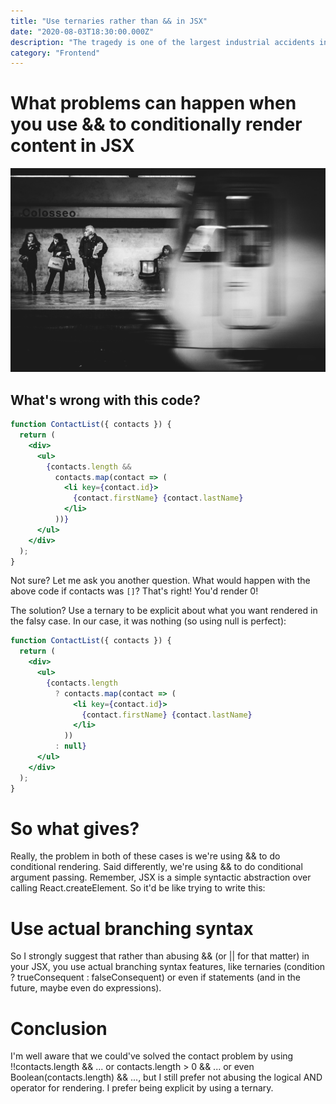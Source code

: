 ```yaml
---
title: "Use ternaries rather than && in JSX"
date: "2020-08-03T18:30:00.000Z"
description: "The tragedy is one of the largest industrial accidents involving the explosive chemical, and it hit Lebanon amid the coronavirus pandemic and an economic crisis."
category: "Frontend"
---
```


# What problems can happen when you use && to conditionally render content in JSX

![Man Standing in a Metro](./man-standing-in-metro.jpg)

## What's wrong with this code?

```jsx
function ContactList({ contacts }) {
  return (
    <div>
      <ul>
        {contacts.length &&
          contacts.map(contact => (
            <li key={contact.id}>
              {contact.firstName} {contact.lastName}
            </li>
          ))}
      </ul>
    </div>
  );
}
```

Not sure? Let me ask you another question. What would happen with the above code if contacts was `[]`? That's right! You'd render 0!

The solution? Use a ternary to be explicit about what you want rendered in the falsy case. In our case, it was nothing (so using null is perfect):

```jsx
function ContactList({ contacts }) {
  return (
    <div>
      <ul>
        {contacts.length
          ? contacts.map(contact => (
              <li key={contact.id}>
                {contact.firstName} {contact.lastName}
              </li>
            ))
          : null}
      </ul>
    </div>
  );
}
```

# So what gives?

Really, the problem in both of these cases is we're using && to do conditional rendering. Said differently, we're using && to do conditional argument passing. Remember, JSX is a simple syntactic abstraction over calling React.createElement. So it'd be like trying to write this:

# Use actual branching syntax

So I strongly suggest that rather than abusing && (or || for that matter) in your JSX, you use actual branching syntax features, like ternaries (condition ? trueConsequent : falseConsequent) or even if statements (and in the future, maybe even do expressions).

# Conclusion

I'm well aware that we could've solved the contact problem by using !!contacts.length && ... or contacts.length > 0 && ... or even Boolean(contacts.length) && ..., but I still prefer not abusing the logical AND operator for rendering. I prefer being explicit by using a ternary.
